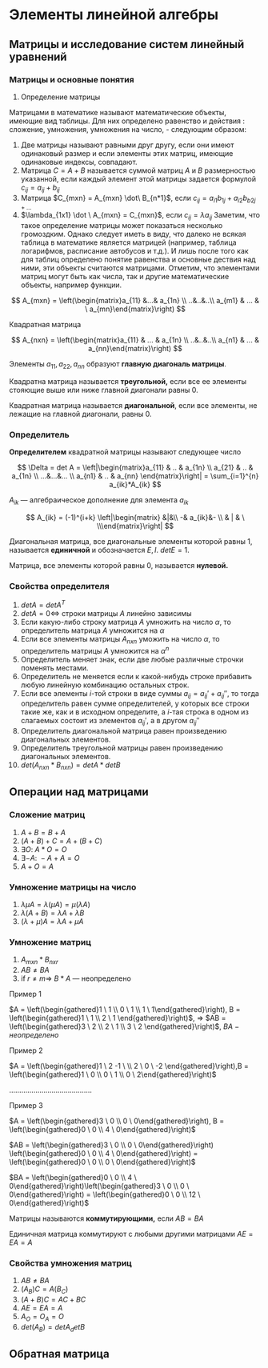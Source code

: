 # Элементы линейной алгебры

## Матрицы и исследование систем линейный уравнений

### Матрицы и основные понятия

1.  Определение матрицы

Матрицами в математике называют математические объекты, имеющие вид таблицы. Для них определено равенство и действия : сложение, умножения, умножения на число, - следующим образом:

1.  Две матрицы называют равными друг другу, если они имеют одинаковый размер и если элементы этих матриц, имеющие одинаковые индексы, совпадают.
2.  Матрица $C = A + B$ называется суммой матриц $A$ и $B$ размерностью указанной, если каждый элемент этой матрицы задается формулой $c_{ij} = a_{ij}+b_{ij}$
3.  Матрица $C_{mxn} = A_{mxn} \dot\ B_{n*1}$, если $c_{ij} = a_{i1}b_{1j}+a_{i2}b_{b2j+...}$
4.  $\lambda_{1x1} \dot \ A_{mxn} = C_{mxn}$, если $c_{ij}=\lambda a_{ij}$
Заметим, что такое определение матрицы может показаться несколько громоздким. Однако следует иметь в виду, что далеко не всякая таблица в математике является матрицей (например, таблица логарифмов, расписание автобусов и т.д.). И лишь после того как для таблиц определено понятие равенства и основные дествия над ними, эти объекты считаются матрицами. Отметим, что элементами матриц могут быть как числа, так и другие математические объекты, например функции.

$$ A_{mxn} = \left(\begin{matrix}a_{11} &...& a_{1n} \\ ..&..&..\\ a_{m1} & ... & \ a_{mn}\end{matrix}\right) $$

Квадратная матрица

$$ A_{nxn} = \left(\begin{matrix}a_{11} & ... & a_{1n} \\ ..&..&..\\ a_{n1} & ... & a_{nn}\end{matrix}\right) $$

Элементы $a_{11},a_{22},a_{nn}$ образуют **главную диагональ матрицы**.

Квадратна матрица называется **треугольной,** если все ее элементы стояющие выше или ниже главной диагонали равны 0.

Квадратная матрица называется **диагональной**, если все элементы, не лежащие на главной диагонали, равны 0.
### Определитель

**Определителем** квадратной матрицы называют следующее число

$$ \Delta = det A = \left|\begin{matrix}a_{11} & .. & a_{1n} \\ a_{21} & .. & a_{1n} \\ ...&...&... \\ a_{n1} & .. & a_{nn} \end{matrix}\right| = \sum_{i=1}^{n} a_{ik}*A_{ik} $$

$A_{ik}$ — алгебраическое дополнение для элемента $a_{ik}$

$$ A_{ik} = (-1)^{i+k} \left|\begin{matrix} &|&\\ -& a_{ik}&- \\ & | & \ \\\end{matrix}\right| $$

Диагональная матрица, все диагональные элементы которой равны 1, называется **единичной** и обозначается $E, I$. $det E = 1$.

Матрица, все элементы которой равны 0, называется **нулевой.**
### Свойства определителя

1.  $det A = det A^T$
2.  $det A = 0 \Longleftrightarrow$ строки матрицы $A$ линейно зависимы
3.  Если какую-либо строку матрица $A$ умножить на число $\alpha$, то определитель матрица $A$ умножится на $\alpha$
4.  Если все элементы матрицы $A_{nxn}$ уможить на число $\alpha$, то определитель матрицы $A$ умножится на $\alpha^n$
5.  Определитель меняет знак, если две любые различные строчки поменять местами.
6.  Определитель не меняется если к какой-нибудь строке прибавить любую линейную комбинацию остальных строк.
7.  Если все элементы $i$-той строки в виде суммы $a_{ij} = a_{ij}' + a_{ij}''$, то тогда определитель равен сумме определителей, у которых все строки такие же, как и в исходном определите, а $i$-тая строка в одном из слагаемых состоит из элементов $a_{ij}'$, а в другом $a_{ij}''$
8.  Определитель диагональной матрица равен произведению диагональных элементов.
9.  Определитель треугольной матрицы равен произведению диагональных элементов.
10.  $det (A_{nxn}*B_{nxn}) = det A * det B$
## Операции над матрицами

### Сложение матриц

1.  $A + B = B + A$
2.  $(A+ B) + C = A + (B +C )$
3.  $\exists O: \ A*O = O$
4.  $\exists - A: \ -A + A=O$
5.  $A + O = A$

### Умножение матрицы на число

1.  $\lambda \mu A = \lambda(\mu A) = \mu(\lambda A)$
2.  $\lambda (A+B) = \lambda A + \lambda B$
3.  $(\lambda + \mu) A = \lambda A + \mu A$

### Умножение матриц

1.  $A_{mxn}*B_{nxr}$
2.  $AB \neq BA$
3.  if $r \neq m \Longrightarrow$ $B * A$ — неопределено

Пример 1

$A = \left(\begin{gathered}1 \ 1 \\ 0 \ 1 \\ 1 \ 1\end{gathered}\right), B = \left(\begin{gathered}1 \ 1 \\ 2 \ 1 \end{gathered}\right)$, ⇒ $AB = \left(\begin{gathered}3 \ 2 \\ 2 \ 1 \\ 3 \ 2 \end{gathered}\right)$, $BA - неопределено$

Пример 2

$A = \left(\begin{gathered}1 \ 2 -1 \ \\ 2 \ 0 \ -2 \end{gathered}\right),B = \left(\begin{gathered}1 \ 0 \\ 0 \ 1 \\ 0 \ 2\end{gathered}\right)$

…………………………………..

Пример 3

$A = \left(\begin{gathered}3 \ 0 \\ 0 \ 0\end{gathered}\right), B = \left(\begin{gathered}0 \ 0 \\ 4 \ 0\end{gathered}\right)$

$AB = \left(\begin{gathered}3 \ 0 \\ 0 \ 0\end{gathered}\right) \left(\begin{gathered}0 \ 0 \\ 4 \ 0\end{gathered}\right) = \left(\begin{gathered}0 \ 0 \\ 0 \ 0\end{gathered}\right)$

$BA = \left(\begin{gathered}0 \ 0 \\ 4 \ 0\end{gathered}\right)\left(\begin{gathered}3 \ 0 \\ 0 \ 0\end{gathered}\right) = \left(\begin{gathered}0 \ 0 \\ 12 \ 0\end{gathered}\right)$

Матрицы называются **коммутирующими,** если $AB = BA$

Единичная матрица коммутируют с любыми другими матрицами $AE =EA =A$

### Свойства умножения матриц

1.  $AB \neq BA$
2.  $(A_B)C = A(B_C)$
3.  $(A+B)C = AC + BC$
4.  $AE = EA = A$
5.  $A_O = O_A =O$
6.  $det (A_B) = detA_detB$

## Обратная матрица